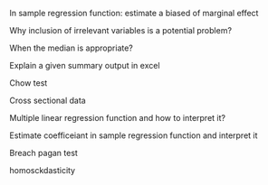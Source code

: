 
In sample regression function: estimate a biased of marginal effect 

Why inclusion of irrelevant variables is a potential problem?

When the median is appropriate?

Explain a given summary output in excel

Chow test

Cross sectional data 

Multiple linear regression function and how to interpret it?

Estimate coefficeiant in sample regression function and interpret it

Breach pagan test

homosckdasticity